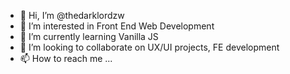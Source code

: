 - 👋 Hi, I’m @thedarklordzw
- 👀 I’m interested in Front End Web Development
- 🌱 I’m currently learning Vanilla JS
- 💞️ I’m looking to collaborate on UX/UI projects, FE development
- 📫 How to reach me ...

<!---
thedarklordzw/thedarklordzw is a ✨ special ✨ repository because its `README.md` (this file) appears on your GitHub profile.
You can click the Preview link to take a look at your changes.
--->
